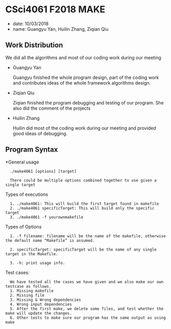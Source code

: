 
# CSci4061 F2018 MAKE
* date: 10/03/2018
* name: Guangyu Yan, Huilin Zhang, Ziqian Qiu


## Work Distribution

We did all the algorithms and most of our coding work during our meeting

* Guangyu Yan

    Guangyu finished the whole program design, part of the coding work and contributes ideas of the whole framework algorithms design.

* Ziqian Qiu

    Ziqian finished the program debugging and testing of our program. She also did the comment of the projects


* Huilin Zhang

    Huilin did most of the coding work during our meeting and provided good ideas of debugging.

## Program Syntax

*General usage

      ./make4061 [options] [target]

      There could be multiple options combined together to use given a single target

Types of executions

      1. ./make4061: This will build the first target found in makefile
      2. ./make4061 specificTarget: This will build only the specific target
      3. ./make4061 -f yourownmakefile


Types of Options

      1. -f filename: filename will be the name of the makefile, otherwise the default name “Makefile” is assumed.

      2. specificTarget: specificTarget will be the name of any single target in the Makefile.

      3. -h: print usage info.


Test cases:

      We have tested all the cases we have given and we also make our own testcase as follows.
      1. Missing makefile
      2. Missing file
      3. Missing & Wrong dependencies
      4. Wrong input dependencies
      5. After the first make, we delete some files, and test whether the make will update the changes.
      6. Other tests to make sure our program has the same output as using make
